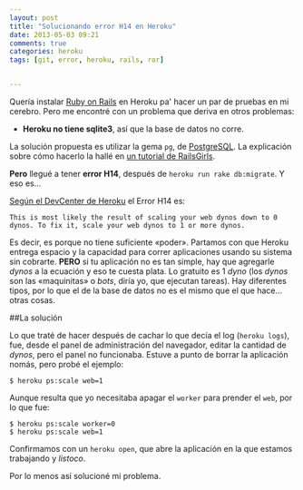 ```yaml
---
layout: post
title: "Solucionando error H14 en Heroku"
date: 2013-05-03 09:21
comments: true
categories: heroku
tags: [git, error, heroku, rails, ror]


---
```


Quería instalar [Ruby on Rails](http://rubyonrails.org/ "Web Oficial") en Heroku pa' hacer un par de pruebas en mi cerebro. Pero me encontré con un problema que deriva en otros problemas:

* **Heroku no tiene sqlite3**, así que la base de datos no corre.

La solución propuesta es utilizar la gema `pg`, de [PostgreSQL](http://rubygems.org/gems/pg). La explicación sobre cómo hacerlo la hallé en [un tutorial de RailsGirls](http://guides.railsgirls.com/heroku/ "Instalar Ruby on Rails en Heroku").

**Pero** llegué a tener **error H14**, después de `heroku run rake db:migrate`. Y eso es...

<!--more-->

[Según el DevCenter de Heroku](https://devcenter.heroku.com/articles/error-codes#h14-no-web-processes-running) el Error H14 es:
	
	This is most likely the result of scaling your web dynos down to 0 dynos. To fix it, scale your web dynos to 1 or more dynos.
	
Es decir, es porque no tiene suficiente «poder». Partamos con que Heroku entrega espacio y la capacidad para correr aplicaciones usando su sistema sin cobrarte. **PERO** si tu aplicación no es tan simple, hay que agregarle _dynos_ a la ecuación y eso te cuesta plata. Lo gratuito es 1 _dyno_ (los _dynos_ son las «maquinitas» o _bots_, diría yo, que ejecutan tareas). Hay diferentes tipos, por lo que el de la base de datos no es el mismo que el que hace… otras cosas.

##La solución

Lo que traté de hacer después de cachar lo que decía el log (`heroku logs`), fue, desde el panel de administración del navegador, editar la cantidad de _dynos_, pero el panel no funcionaba. Estuve a punto de borrar la aplicación nomás, pero probé el ejemplo:

	$ heroku ps:scale web=1

Aunque resulta que yo necesitaba apagar el `worker` para prender el `web`, por lo que fue:

	$ heroku ps:scale worker=0
	$ heroku ps:scale web=1
	
Confirmamos con un `heroku open`, que abre la aplicación en la que estamos trabajando y _listoco_.

Por lo menos así solucioné mi problema.